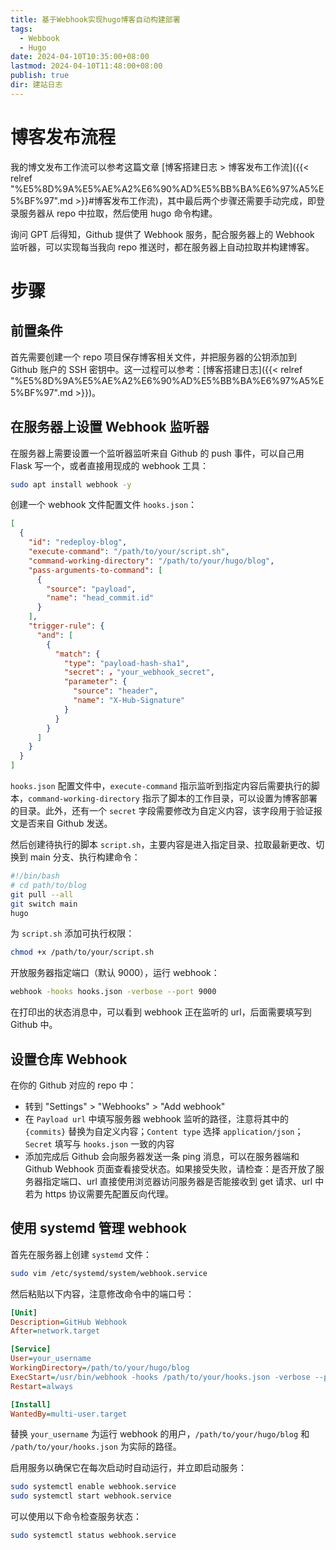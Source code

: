 ```yaml
---
title: 基于Webhook实现hugo博客自动构建部署
tags:
  - Webbook
  - Hugo
date: 2024-04-10T10:35:00+08:00
lastmod: 2024-04-10T11:48:00+08:00
publish: true
dir: 建站日志
---
```


# 博客发布流程

我的博文发布工作流可以参考这篇文章 [博客搭建日志 > 博客发布工作流]({{< relref "%E5%8D%9A%E5%AE%A2%E6%90%AD%E5%BB%BA%E6%97%A5%E5%BF%97".md >}}#博客发布工作流)，其中最后两个步骤还需要手动完成，即登录服务器从 repo 中拉取，然后使用 hugo 命令构建。

询问 GPT 后得知，Github 提供了 Webhook 服务，配合服务器上的 Webhook 监听器，可以实现每当我向 repo 推送时，都在服务器上自动拉取并构建博客。

# 步骤

## 前置条件

首先需要创建一个 repo 项目保存博客相关文件，并把服务器的公钥添加到 Github 账户的 SSH 密钥中。这一过程可以参考：[博客搭建日志]({{< relref "%E5%8D%9A%E5%AE%A2%E6%90%AD%E5%BB%BA%E6%97%A5%E5%BF%97".md >}})。

## 在服务器上设置 Webhook 监听器

在服务器上需要设置一个监听器监听来自 Github 的 push 事件，可以自己用 Flask 写一个，或者直接用现成的 webhook 工具：

```sh
sudo apt install webhook -y
```

创建一个 webhook 文件配置文件 `hooks.json`：

```json
[
  {
    "id": "redeploy-blog",
    "execute-command": "/path/to/your/script.sh",
    "command-working-directory": "/path/to/your/hugo/blog",
    "pass-arguments-to-command": [
      {
        "source": "payload",
        "name": "head_commit.id"
      }
    ],
    "trigger-rule": {
      "and": [
        {
          "match": {
            "type": "payload-hash-sha1",
            "secret": ，"your_webhook_secret",
            "parameter": {
              "source": "header",
              "name": "X-Hub-Signature"
            }
          }
        }
      ]
    }
  }
]
```

`hooks.json` 配置文件中，`execute-command` 指示监听到指定内容后需要执行的脚本，`command-working-directory` 指示了脚本的工作目录，可以设置为博客部署的目录。此外，还有一个 `secret` 字段需要修改为自定义内容，该字段用于验证报文是否来自 Github 发送。

然后创建待执行的脚本 `script.sh`，主要内容是进入指定目录、拉取最新更改、切换到 main 分支、执行构建命令：

```sh
#!/bin/bash
# cd path/to/blog
git pull --all
git switch main
hugo
```

为 `script.sh` 添加可执行权限：

```sh
chmod +x /path/to/your/script.sh
```

开放服务器指定端口（默认 9000），运行 webhook：

```sh
webhook -hooks hooks.json -verbose --port 9000
```

在打印出的状态消息中，可以看到 webhook 正在监听的 url，后面需要填写到 Github 中。

## 设置仓库 Webhook

在你的 Github 对应的 repo 中：

- 转到 "Settings" > "Webhooks" > "Add webhook"
- 在 `Payload url` 中填写服务器 webhook 监听的路径，注意将其中的 `{commits}` 替换为自定义内容；`Content type` 选择 `application/json`；`Secret` 填写与 `hooks.json` 一致的内容
- 添加完成后 Github 会向服务器发送一条 ping 消息，可以在服务器端和 Github Webhook 页面查看接受状态。如果接受失败，请检查：是否开放了服务器指定端口、url 直接使用浏览器访问服务器是否能接收到 get 请求、url 中若为 https 协议需要先配置反向代理。

## 使用 systemd 管理 webhook

首先在服务器上创建 `systemd` 文件：

```sh
sudo vim /etc/systemd/system/webhook.service
```

然后粘贴以下内容，注意修改命令中的端口号：

```ini
[Unit]
Description=GitHub Webhook
After=network.target

[Service]
User=your_username
WorkingDirectory=/path/to/your/hugo/blog
ExecStart=/usr/bin/webhook -hooks /path/to/your/hooks.json -verbose --port xxxx
Restart=always

[Install]
WantedBy=multi-user.target

```

替换 `your_username` 为运行 webhook 的用户，`/path/to/your/hugo/blog` 和 `/path/to/your/hooks.json` 为实际的路径。

启用服务以确保它在每次启动时自动运行，并立即启动服务：

```sh
sudo systemctl enable webhook.service
sudo systemctl start webhook.service
```

可以使用以下命令检查服务状态：

``` sh
sudo systemctl status webhook.service
```
